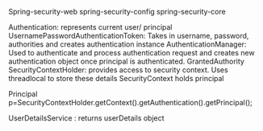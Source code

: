 Spring-security-web
spring-security-config
spring-security-core

Authentication: represents current user/ principal
UsernamePasswordAuthenticationToken: Takes in username, password, authorities and creates authentication instance
AuthenticationManager: Used to authenticate and process authentication request and creates new authentication object once principal is authenticated.
GrantedAuthority
SecurityContextHolder: provides access to security context. Uses threadlocal to store these details
SecurityContext holds principal

Principal p=SecurityContextHolder.getContext().getAuthentication().getPrincipal();

UserDetailsService : returns userDetails object
